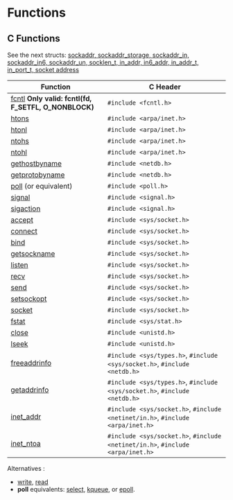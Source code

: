 # Functions

## C Functions

See the next structs:  [sockaddr, sockaddr_storage, sockaddr_in, sockaddr_in6, sockaddr_un, socklen_t, in_addr, in6_addr, in_addr_t, in_port_t, socket address](https://man7.org/linux/man-pages/man3/sockaddr.3type.html)

Function | C Header
------------------ | --------
[fcntl](https://man7.org/linux/man-pages/man2/fcntl.2.html) **Only valid: fcntl(fd, F_SETFL, O_NONBLOCK)** | `#include <fcntl.h>`
[htons](https://man7.org/linux/man-pages/man3/htonl.3p.html) | `#include <arpa/inet.h>`
[htonl](https://man7.org/linux/man-pages/man3/htonl.3p.html) | `#include <arpa/inet.h>`
[ntohs](https://man7.org/linux/man-pages/man3/htonl.3p.html) | `#include <arpa/inet.h>` 
[ntohl](https://man7.org/linux/man-pages/man3/htonl.3p.html) | `#include <arpa/inet.h>` 
[gethostbyname](https://man7.org/linux/man-pages/man3/gethostbyname.3.html) | `#include <netdb.h>` 
[getprotobyname](https://man7.org/linux/man-pages/man3/getprotobyname.3.html) | `#include <netdb.h>`
[poll](https://man7.org/linux/man-pages/man2/poll.2.html) (or equivalent) | `#include <poll.h>`
[signal](https://man7.org/linux/man-pages/man2/signal.2.html) | `#include <signal.h>`
[sigaction](https://man7.org/linux/man-pages/man2/sigaction.2.html) | `#include <signal.h>`
[accept](https://man7.org/linux/man-pages/man2/accept.2.html) | `#include <sys/socket.h>`
[connect](https://man7.org/linux/man-pages/man2/connect.2.html) | `#include <sys/socket.h>`
[bind](https://man7.org/linux/man-pages/man2/bind.2.html) | `#include <sys/socket.h>`
[getsockname](https://man7.org/linux/man-pages/man2/getsockname.2.html) | `#include <sys/socket.h>`
[listen](https://man7.org/linux/man-pages/man2/listen.2.html) | `#include <sys/socket.h>`
[recv](https://man7.org/linux/man-pages/man2/recv.2.html) | `#include <sys/socket.h>`
[send](https://man7.org/linux/man-pages/man2/sendmsg.2.html) | `#include <sys/socket.h>`
[setsockopt](https://man7.org/linux/man-pages/man3/setsockopt.3p.html) | `#include <sys/socket.h>` 
[socket](https://man7.org/linux/man-pages/man2/socket.2.html) | `#include <sys/socket.h>` 
[fstat](https://man7.org/linux/man-pages/man2/stat.2.html) | `#include <sys/stat.h>`
[close](https://man7.org/linux/man-pages/man2/close.2.html) | `#include <unistd.h>`
[lseek](https://man7.org/linux/man-pages/man2/lseek.2.html) | `#include <unistd.h>`
[freeaddrinfo](https://man7.org/linux/man-pages/man3/getaddrinfo.3.html) | `#include <sys/types.h>`, `#include <sys/socket.h>`, `#include <netdb.h>`
[getaddrinfo](https://man7.org/linux/man-pages/man3/getaddrinfo.3.html) | `#include <sys/types.h>`, `#include <sys/socket.h>`, `#include <netdb.h>`
[inet_addr](https://man7.org/linux/man-pages/man3/inet_aton.3.html) | `#include <sys/socket.h>`, `#include <netinet/in.h>`, `#include <arpa/inet.h>`
[inet_ntoa](https://man7.org/linux/man-pages/man3/inet_aton.3.html) | `#include <sys/socket.h>`, `#include <netinet/in.h>`, `#include <arpa/inet.h>`


Alternatives :
- [write](https://man7.org/linux/man-pages/man2/write.2.html), [read](https://man7.org/linux/man-pages/man2/read.2.html)
- **poll** equivalents: [select](https://man7.org/linux/man-pages/man2/select.2.html), [kqueue](https://people.freebsd.org/~jmg/kqueue.historic.man.html), or [epoll](https://man7.org/linux/man-pages/man7/epoll.7.html).

